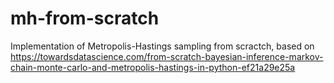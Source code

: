 # mh-from-scratch
Implementation of Metropolis-Hastings sampling from scractch, based on https://towardsdatascience.com/from-scratch-bayesian-inference-markov-chain-monte-carlo-and-metropolis-hastings-in-python-ef21a29e25a
